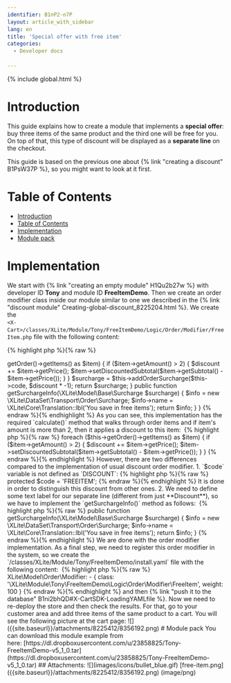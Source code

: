 ```yaml
---
identifier: B1nP2-n7P
layout: article_with_sidebar
lang: en
title: 'Special offer with free item'
categories:
  - Developer docs

---
```


{% include global.html %}

# Introduction

This guide explains how to create a module that implements a **special offer**: buy three items of the same product and the third one will be free for you. On top of that, this type of discount will be displayed as a **separate line** on the checkout.

This guide is based on the previous one about {% link "creating a discount" B1PsW37P %}, so you might want to look at it first.

# Table of Contents

*   [Introduction](#introduction)
*   [Table of Contents](#table-of-contents)
*   [Implementation](#implementation)
*   [Module pack](#module-pack)

# Implementation

We start with {% link "creating an empty module" H1Qu2b27w %} with developer ID **Tony** and module ID **FreeItemDemo**. Then we create an order modifier class inside our module similar to one we described in the {% link "discount module" Creating-global-discount_8225204.html %}. We create the  
`<X-Cart>/classes/XLite/Module/Tony/FreeItemDemo/Logic/Order/Modifier/FreeItem.php` file with the following content: 

{% highlight php %}{% raw %}
<?php

namespace XLite\Module\Tony\FreeItemDemo\Logic\Order\Modifier;

class FreeItem extends \XLite\Logic\Order\Modifier\Discount
{
	protected $code = 'FREEITEM';

    public function calculate() 
    {
        $surcharge = null;
        $discount = 0;

        foreach ($this->getOrder()->getItems() as $item) {
            if ($item->getAmount() > 2) {
                $discount += $item->getPrice();
                $item->setDiscountedSubtotal($item->getSubtotal() - $item->getPrice());
            }
        }

        $surcharge = $this->addOrderSurcharge($this->code, $discount * -1);
        return $surcharge;
    }

    public function getSurchargeInfo(\XLite\Model\Base\Surcharge $surcharge)
    {
        $info = new \XLite\DataSet\Transport\Order\Surcharge;

        $info->name = \XLite\Core\Translation::lbl('You save in free items');

        return $info;
    }
}
{% endraw %}{% endhighlight %}

As you can see, this implementation has the required `calculate()` method that walks through order items and if item's amount is more than 2, then it applies a discount to this item: 

{% highlight php %}{% raw %}
        foreach ($this->getOrder()->getItems() as $item) {
            if ($item->getAmount() > 2) {
                $discount += $item->getPrice();
                $item->setDiscountedSubtotal($item->getSubtotal() - $item->getPrice());
            }
        }
{% endraw %}{% endhighlight %}

However, there are two differences compared to the implementation of usual discount order modifier.

1.  `$code` variable is not defined as `DISCOUNT`:

    {% highlight php %}{% raw %}
    protected $code = 'FREEITEM';
    {% endraw %}{% endhighlight %}

    It is done in order to distinguish this discount from other ones.

2.  We need to define some text label for our separate line (different from just **Discount**), so we have to implement the `getSurchargeInfo()` method as follows: 

    {% highlight php %}{% raw %}
        public function getSurchargeInfo(\XLite\Model\Base\Surcharge $surcharge)
        {
            $info = new \XLite\DataSet\Transport\Order\Surcharge;

            $info->name = \XLite\Core\Translation::lbl('You save in free items');

            return $info;
        }
    {% endraw %}{% endhighlight %}

We are done with the order modifier implementation. As a final step, we need to register this order modifier in the system, so we create the `<X-Cart>/classes/XLite/Module/Tony/FreeItemDemo/install.yaml` file with the following content: 

{% highlight php %}{% raw %}
XLite\Model\Order\Modifier:
  - { class: '\XLite\Module\Tony\FreeItemDemo\Logic\Order\Modifier\FreeItem', weight: 100 }
{% endraw %}{% endhighlight %}

and then {% link "push it to the database" B1ni2bhQD#X-CartSDK-LoadingYAMLfile %}.

Now we need to re-deploy the store and then check the results. For that, go to your customer area and add three items of the same product to a cart. You will see the following picture at the cart page: ![]({{site.baseurl}}/attachments/8225412/8356192.png)

# Module pack

You can download this module example from here: [https://dl.dropboxusercontent.com/u/23858825/Tony-FreeItemDemo-v5_1_0.tar](https://dl.dropboxusercontent.com/u/23858825/Tony-FreeItemDemo-v5_1_0.tar)

## Attachments:

![](images/icons/bullet_blue.gif) [free-item.png]({{site.baseurl}}/attachments/8225412/8356192.png) (image/png)